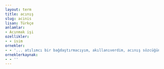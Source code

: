```yaml
---
layout: term
title: acınış
slug: acinis
lisan: Türkçe
anlamlar:
- Acınmak işi
ozellikler:
- - isim
ornekler:
- - '... atılımcı bir bağdaştırmacıyım, akıllanıverdim, acınış sözcüğünü lügatimden sildim.'
orneklerkaynak:
- - ''
---
```

